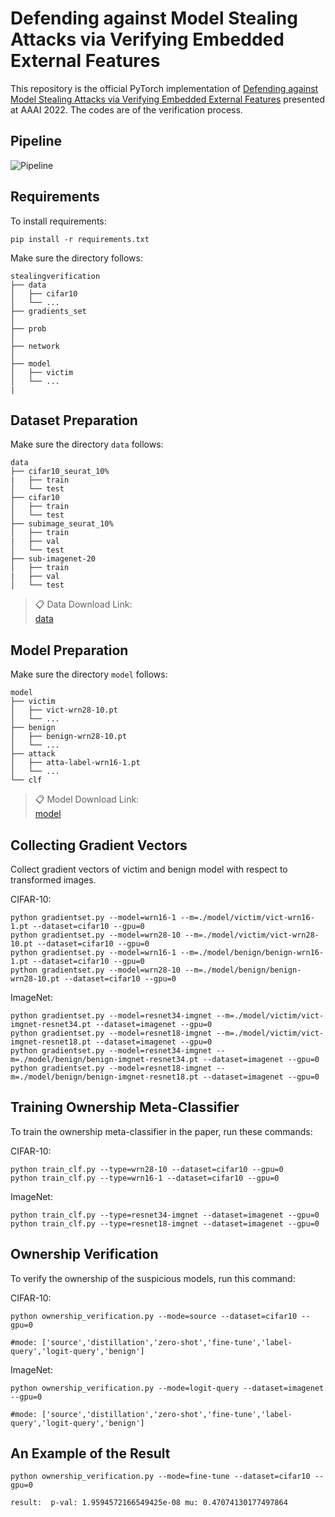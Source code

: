 # Defending against Model Stealing Attacks via Verifying Embedded External Features

This repository is the official PyTorch implementation of [Defending against Model Stealing Attacks via
Verifying Embedded External Features]() presented at AAAI 2022. The codes are of the verification process.

## Pipeline
![Pipeline](https://github.com/zlh-thu/StealingVerification/blob/main/images/pipeline.png)


## Requirements

To install requirements:

```setup
pip install -r requirements.txt
```
Make sure the directory follows:
```File Tree
stealingverification
├── data
│   ├── cifar10
│   └── ...
├── gradients_set 
│   
├── prob
│   
├── network
│   
├── model
│   ├── victim
│   └── ...
|
```


## Dataset Preparation
Make sure the directory ``data`` follows:
```File Tree
data
├── cifar10_seurat_10%
|   ├── train
│   └── test
├── cifar10  
│   ├── train
│   └── test
├── subimage_seurat_10%
│   ├── train
|   ├── val
│   └── test
├── sub-imagenet-20
│   ├── train
|   ├── val
│   └── test
```


>📋  Data Download Link:  
>[data](https://www.dropbox.com/sh/wzvq37j3fqaxzdj/AACZO-U4P5LVCANaEE8v7DIna?dl=0)


## Model Preparation
Make sure the directory ``model`` follows:
```File Tree
model
├── victim
│   ├── vict-wrn28-10.pt
│   └── ...
├── benign
│   ├── benign-wrn28-10.pt
│   └── ...
├── attack
│   ├── atta-label-wrn16-1.pt
│   └── ...
└── clf
```

>📋  Model Download Link:  
>[model](https://www.dropbox.com/sh/w3hgjlranvjifk8/AABCjMKxmqHQzSro0rZuLn3Ia?dl=0)



## Collecting Gradient Vectors
Collect gradient vectors of victim and benign model with respect to transformed images.

CIFAR-10:
```Collect
python gradientset.py --model=wrn16-1 --m=./model/victim/vict-wrn16-1.pt --dataset=cifar10 --gpu=0
python gradientset.py --model=wrn28-10 --m=./model/victim/vict-wrn28-10.pt --dataset=cifar10 --gpu=0
python gradientset.py --model=wrn16-1 --m=./model/benign/benign-wrn16-1.pt --dataset=cifar10 --gpu=0
python gradientset.py --model=wrn28-10 --m=./model/benign/benign-wrn28-10.pt --dataset=cifar10 --gpu=0
```

ImageNet:
```Collect
python gradientset.py --model=resnet34-imgnet --m=./model/victim/vict-imgnet-resnet34.pt --dataset=imagenet --gpu=0
python gradientset.py --model=resnet18-imgnet --m=./model/victim/vict-imgnet-resnet18.pt --dataset=imagenet --gpu=0
python gradientset.py --model=resnet34-imgnet --m=./model/benign/benign-imgnet-resnet34.pt --dataset=imagenet --gpu=0
python gradientset.py --model=resnet18-imgnet --m=./model/benign/benign-imgnet-resnet18.pt --dataset=imagenet --gpu=0
```

## Training Ownership Meta-Classifier

To train the ownership meta-classifier in the paper, run these commands:

CIFAR-10:
```train
python train_clf.py --type=wrn28-10 --dataset=cifar10 --gpu=0
python train_clf.py --type=wrn16-1 --dataset=cifar10 --gpu=0
```
ImageNet:
```train
python train_clf.py --type=resnet34-imgnet --dataset=imagenet --gpu=0
python train_clf.py --type=resnet18-imgnet --dataset=imagenet --gpu=0
```

## Ownership Verification

To verify the ownership of the suspicious models, run this command:

CIFAR-10:
```Verification
python ownership_verification.py --mode=source --dataset=cifar10 --gpu=0 

#mode: ['source','distillation','zero-shot','fine-tune','label-query','logit-query','benign']
```

ImageNet:
```Verification
python ownership_verification.py --mode=logit-query --dataset=imagenet --gpu=0 

#mode: ['source','distillation','zero-shot','fine-tune','label-query','logit-query','benign']
```
## An Example of the Result
```Verification
python ownership_verification.py --mode=fine-tune --dataset=cifar10 --gpu=0 

result:  p-val: 1.9594572166549425e-08 mu: 0.47074130177497864
```
